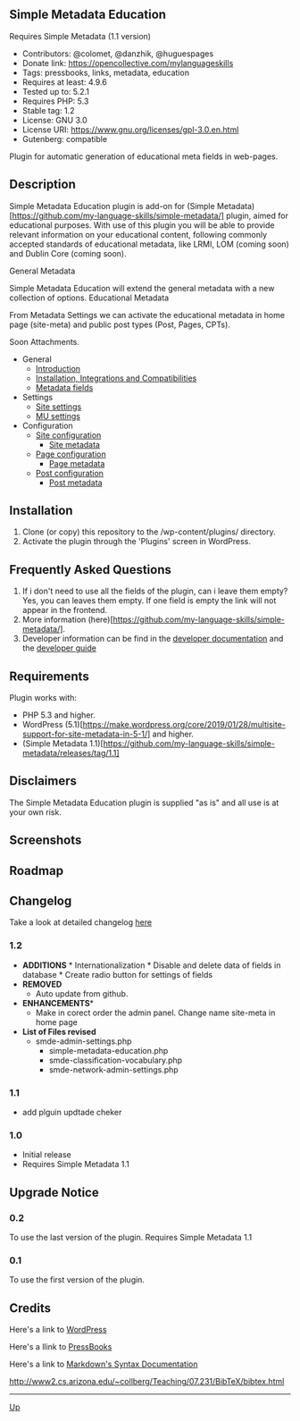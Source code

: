 ## Simple Metadata Education

Requires Simple Metadata (1.1 version)

* Contributors: @colomet, @danzhik, @huguespages
* Donate link: https://opencollective.com/mylanguageskills
* Tags: pressbooks, links, metadata, education
* Requires at least: 4.9.6
* Tested up to: 5.2.1
* Requires PHP: 5.3
* Stable tag: 1.2
* License: GNU 3.0
* License URI: https://www.gnu.org/licenses/gpl-3.0.en.html
* Gutenberg: compatible

Plugin for automatic generation of educational meta fields in web-pages.

## Description  
Simple Metadata Education plugin is add-on for (Simple Metadata)[https://github.com/my-language-skills/simple-metadata/] plugin, aimed for educational purposes. With use of this plugin you will be able to provide relevant information on your educational content, following commonly accepted standards of educational metadata, like LRMI, LOM (coming soon) and Dublin Core (coming soon).

General Metadata

Simple Metadata Education will extend the general metadata with a new collection of options.
Educational Metadata

From Metadata Settings we can activate the educational metadata in home page (site-meta) and public post types (Post, Pages, CPTs).

Soon Attachments.

* General
	* [Introduction](/doc/doc-intro.md)
	* [Installation, Integrations and Compatibilities](/doc/doc-general.md)
	* [Metadata fields](/doc/doc-fields.md)
* Settings
	* [Site settings](/doc/doc-settings-site.md)
	* [MU settings](/doc/doc-settings-mu.md)
* Configuration
	* [Site configuration](/doc/doc-conf-site.md)
		* [Site metadata](/doc/doc-metadata-site.md)
	* [Page configuration](/doc/doc-conf-page.md)
		* [Page metadata](/doc/doc-metadata-page.md)
	* [Post configuration](/doc/doc-conf-post.md)
		* [Post metadata](/doc/doc-metadata-post.md)


## Installation
1. Clone (or copy) this repository to the /wp-content/plugins/ directory.
2. Activate the plugin through the  'Plugins' screen in WordPress.

## Frequently Asked Questions
1. If i don't need to use all the fields of the plugin, can i leave them empty? Yes, you can leaves them empty. If one field is empty the link will not appear in the frontend.
2. More information (here)[https://github.com/my-language-skills/simple-metadata/].
3. Developer information can be find in the [developer documentation](doc/dev-doc.md/) and the [developer guide](doc/dev-guide.md/)

## Requirements
Plugin works with:

- PHP 5.3 and higher.
- WordPress (5.1)[https://make.wordpress.org/core/2019/01/28/multisite-support-for-site-metadata-in-5-1/] and higher.
- (Simple Metadata 1.1)[https://github.com/my-language-skills/simple-metadata/releases/tag/1.1]

## Disclaimers
The Simple Metadata Education plugin is supplied "as is" and all use is at your own risk.

## Screenshots

## Roadmap


## Changelog

Take a look at detailed changelog [here](/CHANGELOG.md)


### 1.2
* **ADDITIONS**
		* Internationalization
		* Disable and delete data of fields in database
		* Create radio button for settings of fields
* **REMOVED**
   *  Auto update from github.
* **ENHANCEMENTS***
   * Make in corect order the admin panel. Change name site-meta in home page
* **List of Files revised**
   * smde-admin-settings.php
	 * simple-metadata-education.php
	 * smde-classification-vocabulary.php
	 * smde-network-admin-settings.php



### 1.1
* add plguin updtade cheker

### 1.0
* Initial release
* Requires Simple Metadata 1.1

## Upgrade Notice
### 0.2
To use the last version of the plugin. Requires Simple Metadata 1.1

### 0.1
To use the first version of the plugin.


## Credits

Here's a link to [WordPress](https://wordpress.org/)

Here's a llink to [PressBooks](https://pressbooks.org/get-involved/)

Here's a link to [Markdown's Syntax Documentation](https://daringfireball.net/projects/markdown/syntax)

http://www2.cs.arizona.edu/~collberg/Teaching/07.231/BibTeX/bibtex.html

---
[Up](/README.md)
